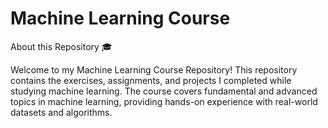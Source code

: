 # Machine Learning Course
About this Repository 🎓

Welcome to my Machine Learning Course Repository! This repository contains the exercises, assignments, and projects I completed while studying machine learning. The course covers fundamental and advanced topics in machine learning, providing hands-on experience with real-world datasets and algorithms.
